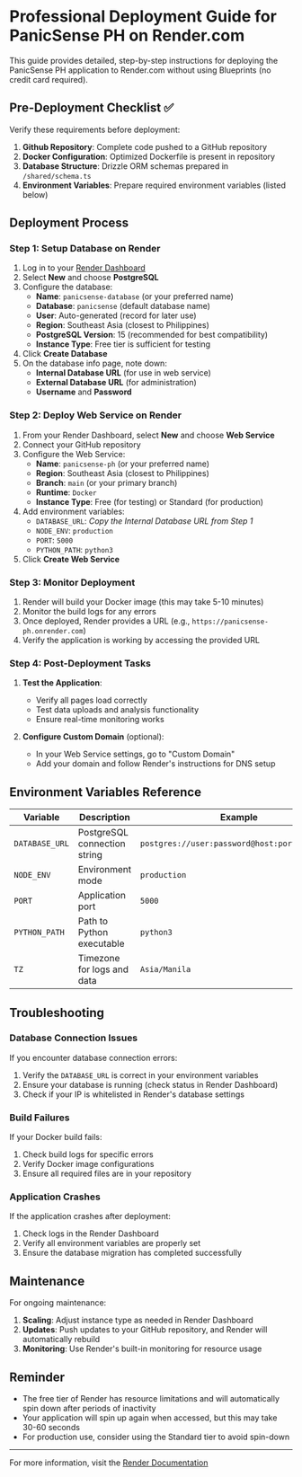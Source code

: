 # Professional Deployment Guide for PanicSense PH on Render.com

This guide provides detailed, step-by-step instructions for deploying the PanicSense PH application to Render.com without using Blueprints (no credit card required).

## Pre-Deployment Checklist ✅

Verify these requirements before deployment:

1. **Github Repository**: Complete code pushed to a GitHub repository
2. **Docker Configuration**: Optimized Dockerfile is present in repository
3. **Database Structure**: Drizzle ORM schemas prepared in `/shared/schema.ts`
4. **Environment Variables**: Prepare required environment variables (listed below)

## Deployment Process

### Step 1: Setup Database on Render

1. Log in to your [Render Dashboard](https://dashboard.render.com)
2. Select **New** and choose **PostgreSQL**
3. Configure the database:
   - **Name**: `panicsense-database` (or your preferred name)
   - **Database**: `panicsense` (default database name)
   - **User**: Auto-generated (record for later use)
   - **Region**: Southeast Asia (closest to Philippines)
   - **PostgreSQL Version**: 15 (recommended for best compatibility)
   - **Instance Type**: Free tier is sufficient for testing
4. Click **Create Database**
5. On the database info page, note down:
   - **Internal Database URL** (for use in web service)
   - **External Database URL** (for administration)
   - **Username** and **Password**

### Step 2: Deploy Web Service on Render

1. From your Render Dashboard, select **New** and choose **Web Service**
2. Connect your GitHub repository
3. Configure the Web Service:
   - **Name**: `panicsense-ph` (or your preferred name)
   - **Region**: Southeast Asia (closest to Philippines)
   - **Branch**: `main` (or your primary branch)
   - **Runtime**: `Docker`
   - **Instance Type**: Free (for testing) or Standard (for production)
4. Add environment variables:
   - `DATABASE_URL`: *Copy the Internal Database URL from Step 1*
   - `NODE_ENV`: `production`
   - `PORT`: `5000`
   - `PYTHON_PATH`: `python3`
5. Click **Create Web Service**

### Step 3: Monitor Deployment

1. Render will build your Docker image (this may take 5-10 minutes)
2. Monitor the build logs for any errors
3. Once deployed, Render provides a URL (e.g., `https://panicsense-ph.onrender.com`)
4. Verify the application is working by accessing the provided URL

### Step 4: Post-Deployment Tasks

1. **Test the Application**:
   - Verify all pages load correctly
   - Test data uploads and analysis functionality
   - Ensure real-time monitoring works

2. **Configure Custom Domain** (optional):
   - In your Web Service settings, go to "Custom Domain"
   - Add your domain and follow Render's instructions for DNS setup

## Environment Variables Reference

| Variable | Description | Example |
|----------|-------------|---------|
| `DATABASE_URL` | PostgreSQL connection string | `postgres://user:password@host:port/database` |
| `NODE_ENV` | Environment mode | `production` |
| `PORT` | Application port | `5000` |
| `PYTHON_PATH` | Path to Python executable | `python3` |
| `TZ` | Timezone for logs and data | `Asia/Manila` |

## Troubleshooting

### Database Connection Issues

If you encounter database connection errors:

1. Verify the `DATABASE_URL` is correct in your environment variables
2. Ensure your database is running (check status in Render Dashboard)
3. Check if your IP is whitelisted in Render's database settings

### Build Failures

If your Docker build fails:

1. Check build logs for specific errors
2. Verify Docker image configurations
3. Ensure all required files are in your repository

### Application Crashes

If the application crashes after deployment:

1. Check logs in the Render Dashboard
2. Verify all environment variables are properly set
3. Ensure the database migration has completed successfully

## Maintenance

For ongoing maintenance:

1. **Scaling**: Adjust instance type as needed in Render Dashboard
2. **Updates**: Push updates to your GitHub repository, and Render will automatically rebuild
3. **Monitoring**: Use Render's built-in monitoring for resource usage

## Reminder

* The free tier of Render has resource limitations and will automatically spin down after periods of inactivity
* Your application will spin up again when accessed, but this may take 30-60 seconds
* For production use, consider using the Standard tier to avoid spin-down

---

For more information, visit the [Render Documentation](https://docs.render.com/web-services)
